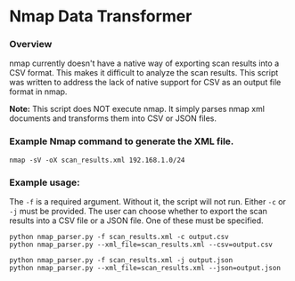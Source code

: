 # Nmap Data Transformer

### Overview
nmap currently doesn't have a native way of exporting scan results into a CSV format. 
This makes it difficult to analyze the scan results. This script was written to address the lack of native support for CSV as an output file format in nmap. 

**Note:** This script does NOT execute nmap. It simply parses nmap xml documents and transforms
them into CSV or JSON files.

### Example Nmap command to generate the XML file.
```
nmap -sV -oX scan_results.xml 192.168.1.0/24
```

### Example usage:
The `-f` is a required argument. Without it, the script will not run.
Either `-c` or `-j` must be provided. The user can choose whether
to export the scan results into a CSV file or a JSON file. One of these 
must be specified.
```
python nmap_parser.py -f scan_results.xml -c output.csv
python nmap_parser.py --xml_file=scan_results.xml --csv=output.csv

python nmap_parser.py -f scan_results.xml -j output.json
python nmap_parser.py --xml_file=scan_results.xml --json=output.json
```